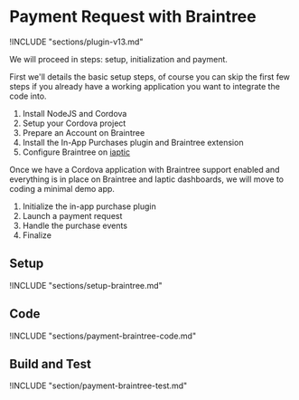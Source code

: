 # Payment Request with Braintree

!INCLUDE "sections/plugin-v13.md"

We will proceed in steps: setup, initialization and payment.

First we'll details the basic setup steps, of course you can skip the first few steps if you already have a working application you want to integrate the code into.

1. Install NodeJS and Cordova
2. Setup your Cordova project
3. Prepare an Account on Braintree
4. Install the In-App Purchases plugin and Braintree extension
5. Configure Braintree on [iaptic](https://www.iaptic.com/)

Once we have a Cordova application with Braintree support enabled and everything is in place on Braintree and Iaptic dashboards, we will move to coding a minimal demo app.

1. Initialize the in-app purchase plugin
2. Launch a payment request
3. Handle the purchase events
4. Finalize

## Setup

!INCLUDE "sections/setup-braintree.md"

## Code

!INCLUDE "sections/payment-braintree-code.md"

## Build and Test

!INCLUDE "section/payment-braintree-test.md"

